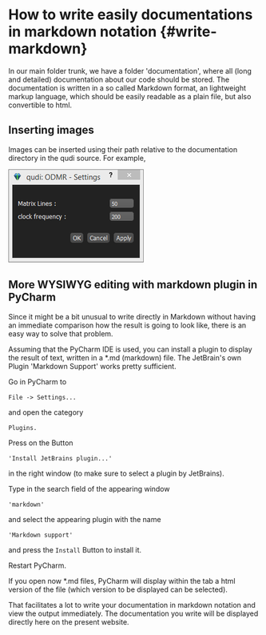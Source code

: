 # How to write easily documentations in markdown notation  {#write-markdown}

In our main folder trunk, we have a folder 'documentation', where all
(long and detailed) documentation about our code should be stored. The
documentation is written in a so called Markdown format, an lightweight
markup language, which should be easily readable as a plain file, but also
convertible to html.

Inserting images
----------------

Images can be inserted using their path relative to the documentation directory
in the qudi source.  For example, 

![Settings window](gui/odmrgui-capture-20150621132437-349-1.png "The settings window")

More WYSIWYG editing with markdown plugin in PyCharm
----------------------------------------------------

Since it might be a bit unusual to write directly in Markdown without having an
immediate comparison how the result is going to look like, there is an easy way
to solve that problem.

Assuming that the PyCharm IDE is used, you can install a plugin to display
the result of text, written in a *.md (markdown) file. The JetBrain's own
Plugin 'Markdown Support' works pretty sufficient.

Go in PyCharm to

    File -> Settings...

and open the category

    Plugins.

Press on the Button

    'Install JetBrains plugin...'

in the right window (to make sure to select a plugin by JetBrains).

Type in the search field of the appearing window

    'markdown'

and select the appearing plugin with the name

    'Markdown support'

and press the `Install` Button to install it.

Restart PyCharm.

If you open now *.md files, PyCharm will display within the tab a html version
of the file (which version to be displayed can be selected).

That facilitates a lot to write your documentation in markdown notation and view
the output immediately. The documentation you write will be displayed directly
here on the present website.
